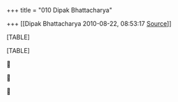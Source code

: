 +++
title = "010 Dipak Bhattacharya"

+++
[[Dipak Bhattacharya	2010-08-22, 08:53:17 [Source](https://groups.google.com/g/bvparishat/c/NpiZJW9u5oE)]]



[TABLE]

[TABLE]







